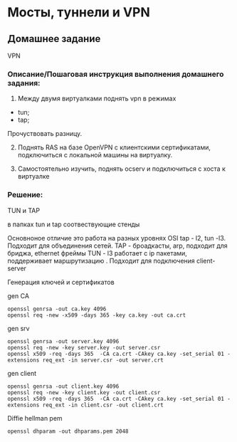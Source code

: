 # Мосты, туннели и VPN

## Домашнее задание

VPN

### Описание/Пошаговая инструкция выполнения домашнего задания:

1. Между двумя виртуалками поднять vpn в режимах
* tun;
* tap;

Прочуствовать разницу.

2. Поднять RAS на базе OpenVPN с клиентскими сертификатами, подключиться с локальной машины на виртуалку.

3. Самостоятельно изучить, поднять ocserv и подключиться с хоста к виртуалке

### Решение:

TUN и TAP

в папках tun и tap соотвествующие стенды

Основноное отличие это работа на разных уровнях OSI tap - l2, tun -l3. Подходит для объединения сетей. TAP - броадкасты, arp, подходит для бриджа, ethernet фреймы TUN - l3 работает c ip пакетами, поддерживает маршрутизацию . Подходит для подключения client- server

Генерация ключей и сертификатов

gen CA
```
openssl genrsa -out ca.key 4096
openssl req -new -x509 -days 365 -key ca.key -out ca.crt
```
gen srv
```
openssl genrsa -out server.key 4096
openssl req -new -key server.key -out server.csr
openssl x509 -req -days 365  -CA ca.crt -CAkey ca.key -set_serial 01 -extensions req_ext -in server.csr -out server.crt
```
gen client
```
openssl genrsa -out client.key 4096
openssl req -new -key client.key -out client.csr
openssl x509 -req -days 365  -CA ca.crt -CAkey ca.key -set_serial 01 -extensions req_ext -in client.csr -out client.crt
```
Diffie hellman pem
```
openssl dhparam -out dhparams.pem 2048
```
